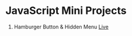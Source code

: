 # JavaScript Mini Projects

1. Hamburger Button & Hidden Menu [Live](https://vijethx.github.io/js-mini-projects/hamburger/)
